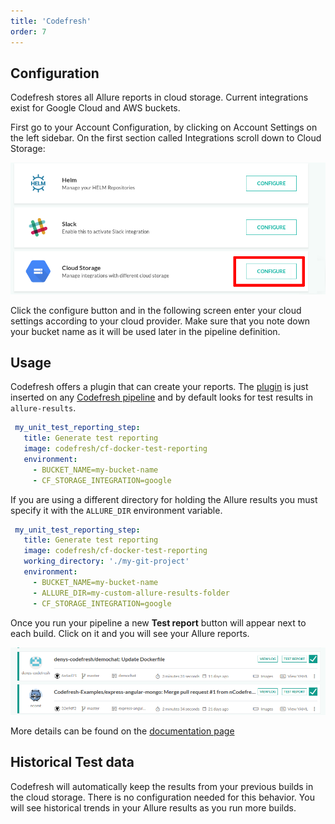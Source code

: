 ```yaml
---
title: 'Codefresh'
order: 7
---
```


## Configuration

Codefresh stores all Allure reports in cloud storage. Current
integrations exist for Google Cloud and AWS buckets.

First go to your Account Configuration, by clicking on Account Settings
on the left sidebar. On the first section called Integrations scroll
down to Cloud Storage:

![Setup Test report location](../images/codefresh_cloud_storage.png)

Click the configure button and in the following screen enter your cloud
settings according to your cloud provider. Make sure that you note down
your bucket name as it will be used later in the pipeline definition.

## Usage

Codefresh offers a plugin that can create your reports. The
[plugin](https://codefresh.io/docs/docs/codefresh-yaml/steps/freestyle/)
is just inserted on any [Codefresh
pipeline](https://codefresh.io/docs/docs/codefresh-yaml/what-is-the-codefresh-yaml/)
and by default looks for test results in `allure-results`.

```yaml
 my_unit_test_reporting_step:
   title: Generate test reporting
   image: codefresh/cf-docker-test-reporting
   environment:
     - BUCKET_NAME=my-bucket-name
     - CF_STORAGE_INTEGRATION=google
```

If you are using a different directory for holding the Allure results
you must specify it with the `ALLURE_DIR` environment variable.

```yaml
 my_unit_test_reporting_step:
   title: Generate test reporting
   image: codefresh/cf-docker-test-reporting
   working_directory: './my-git-project'
   environment:
     - BUCKET_NAME=my-bucket-name
     - ALLURE_DIR=my-custom-allure-results-folder
     - CF_STORAGE_INTEGRATION=google
```

Once you run your pipeline a new **Test report** button will appear next
to each build. Click on it and you will see your Allure reports.

![Viewing test results for a build](../images/codefresh_view_results.png)

More details can be found on the [documentation page](https://codefresh.io/docs/docs/testing/test-reports/)

## Historical Test data

Codefresh will automatically keep the results from your previous builds
in the cloud storage. There is no configuration needed for this
behavior. You will see historical trends in your Allure results as you
run more builds.
